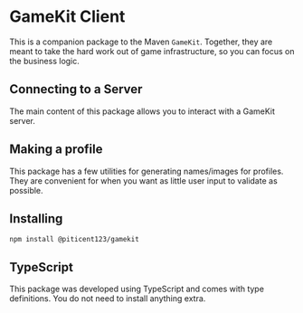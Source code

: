# GameKit Client

This is a companion package to the Maven `GameKit`. Together,
they are meant to take the hard work out of game infrastructure, so
you can focus on the business logic.

## Connecting to a Server

The main content of this package allows you to interact with a GameKit server.

## Making a profile

This package has a few utilities for generating names/images for
profiles. They are convenient for when you want as little user input
to validate as possible.

## Installing

`npm install @piticent123/gamekit`

## TypeScript

This package was developed using TypeScript and comes with 
type definitions. You do not need to install anything extra.
